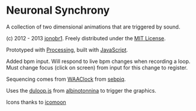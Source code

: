Neuronal Synchrony
==================

A collection of two dimensional animations that are triggered by sound.

(c) 2012 - 2013 [jonobr1](http://jonobr1.com/). Freely distributed under the [MIT License](http://opensource.org/licenses/MIT).

Prototyped with [Processing](http://processing.org/), built with [JavaScript](http://jonobr1.github.com/two.js).

Added bpm input. Will respond to live bpm changes when recording a loop. Must change focus (click on screen) from input for this change to register.

Sequencing comes from [WAAClock](https://github.com/sebpiq/WAAClock) from [sebpiq](https://github.com/sebpiq).

Uses the [duloop.js](https://github.com/albinotonnina/Neuronal-Synchrony/commit/e4f4268f0d187ae76f31dc73470c3a38aca86ca1)
from  [albinotonnina](https://github.com/albinotonnina) to trigger the graphics.

Icons thanks to [icomoon](http://icomoon.io)

